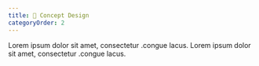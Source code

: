 ```yaml
---
title: 🎨 Concept Design
categoryOrder: 2
---
```


Lorem ipsum dolor sit amet, consectetur .congue lacus. Lorem ipsum dolor sit amet, consectetur .congue lacus.
